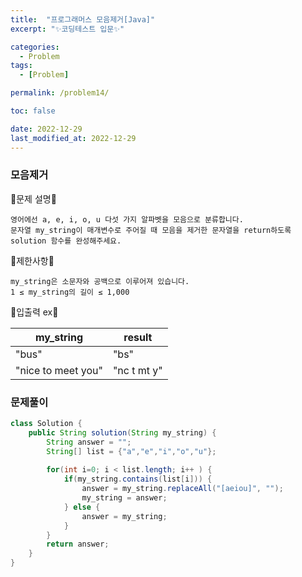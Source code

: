 ```yaml
---
title:  "프로그래머스 모음제거[Java]"
excerpt: "✨코딩테스트 입문✨"

categories:
  - Problem
tags:
  - [Problem]

permalink: /problem14/

toc: false

date: 2022-12-29
last_modified_at: 2022-12-29
---
```

### 모음제거

💫문제 설명💫

```
영어에선 a, e, i, o, u 다섯 가지 알파벳을 모음으로 분류합니다. 
문자열 my_string이 매개변수로 주어질 때 모음을 제거한 문자열을 return하도록 solution 함수를 완성해주세요.
```
💫제한사항💫

```
my_string은 소문자와 공백으로 이루어져 있습니다.
1 ≤ my_string의 길이 ≤ 1,000
```

💫입출력 ex💫

|my_string|result|
|------|---|
|"bus"|"bs"|
|"nice to meet you"|"nc t mt y"|


### 문제풀이

```java
class Solution {
    public String solution(String my_string) {
        String answer = "";
        String[] list = {"a","e","i","o","u"};
        
        for(int i=0; i < list.length; i++ ) {
            if(my_string.contains(list[i])) {
                answer = my_string.replaceAll("[aeiou]", "");
                my_string = answer;
            } else {
                answer = my_string;
            }
        }   
        return answer;
    }
}

```

